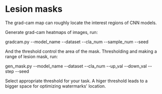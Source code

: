 # Lesion masks
The grad-cam map can roughly locate the interest regions of CNN models. 

Generate grad-cam heatmaps of images, run:

  gradcam.py --model_name --dataset --cla_num --sample_num --seed

And the threshold control the area of the mask. Thresholding and making a range of lesion mask, run:

  gen_mask.py --model_name --dataset --cla_num --up_val --down_val --step --seed

Select appropriate threshold for your task. A higer threshold leads to a bigger space for optimizing watermarks' location.

  
